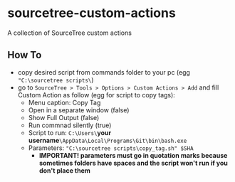 # sourcetree-custom-actions
A collection of SourceTree custom actions

## How To
- copy desired script from commands folder to your pc (egg ```"C:\sourcetree scripts\```)
- go to ```SourceTree > Tools > Options > Custom Actions > Add``` and fill Custom Action as follow (egg for script to copy tags):
  - Menu caption: Copy Tag
  - Open in a separate window (false)
  - Show Full Output (false)
  - Run commnad silently (true)
  - Script to run: ```C:\Users\```**your username**```\AppData\Local\Programs\Git\bin\bash.exe```
  - Parameters: ```"C:\sourcetree scripts\copy_tag.sh" $SHA```
    - __IMPORTANT! parameters must go in quotation marks because sometimes folders have spaces and the script won't run if you don't place them__
